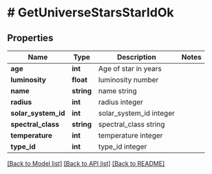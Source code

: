 # # GetUniverseStarsStarIdOk

## Properties

Name | Type | Description | Notes
------------ | ------------- | ------------- | -------------
**age** | **int** | Age of star in years | 
**luminosity** | **float** | luminosity number | 
**name** | **string** | name string | 
**radius** | **int** | radius integer | 
**solar_system_id** | **int** | solar_system_id integer | 
**spectral_class** | **string** | spectral_class string | 
**temperature** | **int** | temperature integer | 
**type_id** | **int** | type_id integer | 

[[Back to Model list]](../../README.md#documentation-for-models) [[Back to API list]](../../README.md#documentation-for-api-endpoints) [[Back to README]](../../README.md)


